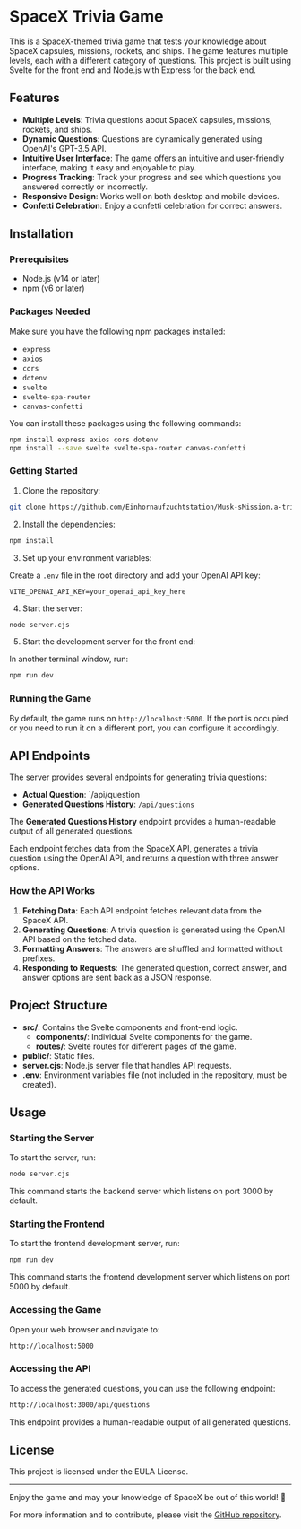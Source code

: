 # SpaceX Trivia Game

This is a SpaceX-themed trivia game that tests your knowledge about SpaceX capsules, missions, rockets, and ships. The game features multiple levels, each with a different category of questions. This project is built using Svelte for the front end and Node.js with Express for the back end.

## Features

- **Multiple Levels**: Trivia questions about SpaceX capsules, missions, rockets, and ships.
- **Dynamic Questions**: Questions are dynamically generated using OpenAI's GPT-3.5 API.
- **Intuitive User Interface**: The game offers an intuitive and user-friendly interface, making it easy and enjoyable to play.
- **Progress Tracking**: Track your progress and see which questions you answered correctly or incorrectly.
- **Responsive Design**: Works well on both desktop and mobile devices.
- **Confetti Celebration**: Enjoy a confetti celebration for correct answers.

## Installation

### Prerequisites

- Node.js (v14 or later)
- npm (v6 or later)

### Packages Needed

Make sure you have the following npm packages installed:

- `express`
- `axios`
- `cors`
- `dotenv`
- `svelte`
- `svelte-spa-router`
- `canvas-confetti`

You can install these packages using the following commands:

```bash
npm install express axios cors dotenv
npm install --save svelte svelte-spa-router canvas-confetti
```

### Getting Started

1. Clone the repository:

```bash
git clone https://github.com/Einhornaufzuchtstation/Musk-sMission.a-trivia-game.git
```

2. Install the dependencies:

```bash
npm install
```

3. Set up your environment variables:

Create a `.env` file in the root directory and add your OpenAI API key:

```env
VITE_OPENAI_API_KEY=your_openai_api_key_here
```

4. Start the server:

```bash
node server.cjs
```

5. Start the development server for the front end:

In another terminal window, run:

```bash
npm run dev
```

### Running the Game

By default, the game runs on `http://localhost:5000`. If the port is occupied or you need to run it on a different port, you can configure it accordingly.

## API Endpoints

The server provides several endpoints for generating trivia questions:

- **Actual Question**: `/api/question
- **Generated Questions History**: `/api/questions`

The **Generated Questions History** endpoint provides a human-readable output of all generated questions.

Each endpoint fetches data from the SpaceX API, generates a trivia question using the OpenAI API, and returns a question with three answer options.

### How the API Works

1. **Fetching Data**: Each API endpoint fetches relevant data from the SpaceX API.
2. **Generating Questions**: A trivia question is generated using the OpenAI API based on the fetched data.
3. **Formatting Answers**: The answers are shuffled and formatted without prefixes.
4. **Responding to Requests**: The generated question, correct answer, and answer options are sent back as a JSON response.

## Project Structure

- **src/**: Contains the Svelte components and front-end logic.
  - **components/**: Individual Svelte components for the game.
  - **routes/**: Svelte routes for different pages of the game.
- **public/**: Static files.
- **server.cjs**: Node.js server file that handles API requests.
- **.env**: Environment variables file (not included in the repository, must be created).

## Usage

### Starting the Server

To start the server, run:

```bash
node server.cjs
```

This command starts the backend server which listens on port 3000 by default.

### Starting the Frontend

To start the frontend development server, run:

```bash
npm run dev
```

This command starts the frontend development server which listens on port 5000 by default.

### Accessing the Game

Open your web browser and navigate to:

```bash
http://localhost:5000
```

### Accessing the API

To access the generated questions, you can use the following endpoint:

```bash
http://localhost:3000/api/questions
```

This endpoint provides a human-readable output of all generated questions.

## License

This project is licensed under the EULA License.

---

Enjoy the game and may your knowledge of SpaceX be out of this world! 🚀

For more information and to contribute, please visit the [GitHub repository](https://github.com/Einhornaufzuchtstation/Musk-sMission.a-trivia-game).
